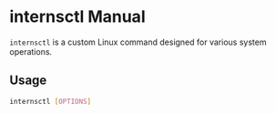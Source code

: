 # internsctl Manual

`internsctl` is a custom Linux command designed for various system operations.

## Usage

```bash
internsctl [OPTIONS]

